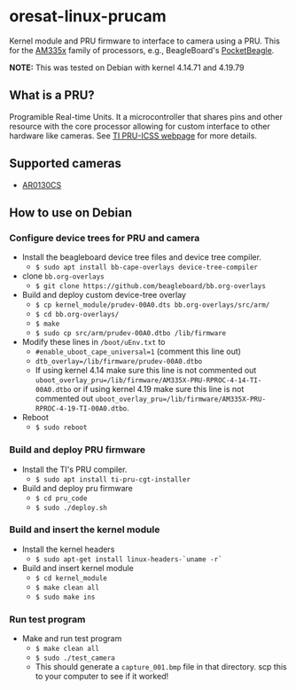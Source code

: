 # oresat-linux-prucam
Kernel module and PRU firmware to interface to camera using a PRU.
This for the [AM335x] family of processors, e.g., BeagleBoard's [PocketBeagle].

**NOTE:** This was tested on Debian with kernel 4.14.71 and 4.19.79

## What is a PRU?
Programible Real-time Units. It a microcontroller that shares pins and other resource with the core processor allowing for custom interface to other hardware like cameras. See [TI PRU-ICSS webpage] for more details.

## Supported cameras
- [AR0130CS](https://www.onsemi.com/pub/Collateral/AR0130CS-D.PDF)

## How to use on Debian
### Configure device trees for PRU and camera
- Install the beagleboard device tree files and device tree compiler.
    - `$ sudo apt install bb-cape-overlays device-tree-compiler`
- clone `bb.org-overlays`
    - `$ git clone https://github.com/beagleboard/bb.org-overlays`
- Build and deploy custom device-tree overlay
    - `$ cp kernel_module/prudev-00A0.dts bb.org-overlays/src/arm/`
    - `$ cd bb.org-overlays/`
    - `$ make`
    - `$ sudo cp src/arm/prudev-00A0.dtbo /lib/firmware`
- Modify these lines in `/boot/uEnv.txt` to
    - `#enable_uboot_cape_universal=1` (comment this line out)
    - `dtb_overlay=/lib/firmware/prudev-00A0.dtbo`
    -  If using kernel 4.14 make sure this line is not commented out `uboot_overlay_pru=/lib/firmware/AM335X-PRU-RPROC-4-14-TI-00A0.dtbo` or if using kernel 4.19 make sure this line is not commented out `uboot_overlay_pru=/lib/firmware/AM335X-PRU-RPROC-4-19-TI-00A0.dtbo`.
- Reboot
    - `$ sudo reboot`
### Build and deploy PRU firmware
- Install the TI's PRU compiler.
    - `$ sudo apt install ti-pru-cgt-installer`
- Build and deploy pru firmware
    - `$ cd pru_code`
    - `$ sudo ./deploy.sh`
### Build and insert the kernel module
- Install the kernel headers
    - ``$ sudo apt-get install linux-headers-`uname -r` ``
- Build and insert kernel module
    - `$ cd kernel_module`
    - `$ make clean all`
    - `$ sudo make ins`
### Run test program
- Make and run test program
    - `$ make clean all`
    - `$ sudo ./test_camera`
    - This should generate a `capture_001.bmp` file in that directory. scp this
to your computer to see if it worked!


[TI PRU-ICSS webpage]:https://processors.wiki.ti.com/index.php/PRU-ICSS
[AM335x]:https://www.ti.com/processors/sitara-arm/am335x-cortex-a8/overview.html
[PocketBeagle]:https://beagleboard.org/pocket
